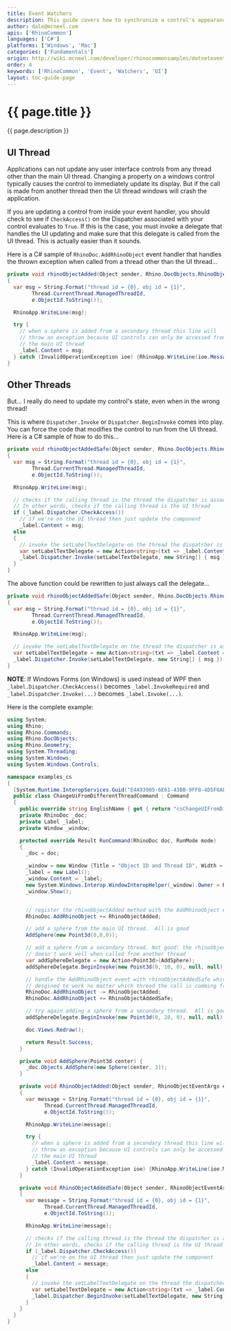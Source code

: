 ```yaml
---
title: Event Watchers
description: This guide covers how to synchronize a control's appearance with what is going on in Rhino using event watchers.
author: dale@mcneel.com
apis: ['RhinoCommon']
languages: ['C#']
platforms: ['Windows', 'Mac']
categories: ['Fundamentals']
origin: http://wiki.mcneel.com/developer/rhinocommonsamples/dotneteventwatcher
order: 4
keywords: ['RhinoCommon', 'Event', 'Watchers', 'UI']
layout: toc-guide-page
---
```


# {{ page.title }}

{{ page.description }}

## UI Thread

Applications can not update any user interface controls from any thread other than the main UI thread. Changing a property on a windows control typically causes the control to immediately update its display. But if the call is made from another thread then the UI thread windows will crash the application.

If you are updating a control from inside your event handler, you should check to see if `CheckAccess()` on the Dispatcher associated with your control evaluates to `True`. If this is the case, you must invoke a delegate that handles the UI updating and make sure that this delegate is called from the UI thread. This is actually easier than it sounds.

Here is a C# sample of `RhinoDoc.AddRhinoObject` event handler that handles the thrown exception when called from a thread other than the UI thread...

```cs
private void rhinoObjectAdded(Object sender, Rhino.DocObjects.RhinoObjectEventArgs e)
{
  var msg = String.Format("thread id = {0}, obj id = {1}",
        Thread.CurrentThread.ManagedThreadId,
        e.ObjectId.ToString());

  RhinoApp.WriteLine(msg);

  try {
    // when a sphere is added from a secondary thread this line will
    // throw an exception because UI controls can only be accessed from
    // the main UI thread
    _label.Content = msg;
  } catch (InvalidOperationException ioe) {RhinoApp.WriteLine(ioe.Message);}
}
```

## Other Threads

But... I really do need to update my control's state, even when in the wrong thread!

This is where `Dispatcher.Invoke` or `Dispatcher.BeginInvoke` comes into play. You can force the code that modifies the control to run from the UI thread. Here is a C# sample of how to do this...

```cs
private void rhinoObjectAddedSafe(Object sender, Rhino.DocObjects.RhinoObjectEventArgs e)
{
  var msg = String.Format("thread id = {0}, obj id = {1}",
        Thread.CurrentThread.ManagedThreadId,
        e.ObjectId.ToString());

  RhinoApp.WriteLine(msg);

  // checks if the calling thread is the thread the dispatcher is associated with.
  // In other words, checks if the calling thread is the UI thread
  if (_label.Dispatcher.CheckAccess())
    // if we're on the UI thread then just update the component
    _label.Content = msg;
  else
  {
    // invoke the setLabelTextDelegate on the thread the dispatcher is associated with, i.e., the UI thread
    var setLabelTextDelegate = new Action<string>(txt => _label.Content = txt);
    _label.Dispatcher.Invoke(setLabelTextDelegate, new String[] { msg });
  }
}
```

The above function could be rewritten to just always call the delegate...

```cs
private void rhinoObjectAddedSafe(Object sender, Rhino.DocObjects.RhinoObjectEventArgs e)
{
  var msg = String.Format("thread id = {0}, obj id = {1}",
        Thread.CurrentThread.ManagedThreadId,
        e.ObjectId.ToString());

  RhinoApp.WriteLine(msg);

  // invoke the setLabelTextDelegate on the thread the dispatcher is associated with, i.e., the UI thread
  var setLabelTextDelegate = new Action<string>(txt => _label.Content = txt);
  _label.Dispatcher.Invoke(setLabelTextDelegate, new String[] { msg });
}
```

**NOTE**: If Windows Forms (on Windows) is used instead of WPF then `_label.Dispatcher.CheckAccess()` becomes `_label.InvokeRequired` and `_label.Dispatcher.Invoke(...)` becomes `_label.Invoke(...)`.

Here is the complete example:

```cs
using System;
using Rhino;
using Rhino.Commands;
using Rhino.DocObjects;
using Rhino.Geometry;
using System.Threading;
using System.Windows;
using System.Windows.Controls;

namespace examples_cs
{
  [System.Runtime.InteropServices.Guid("E4A93905-6E61-43BB-9FF0-4D5F6AF76704")]
  public class ChangeUiFromDifferentThreadCommand : Command
  {
    public override string EnglishName { get { return "csChangeUIFromDifferentThread"; } }
    private RhinoDoc _doc;
    private Label _label;
    private Window _window;

    protected override Result RunCommand(RhinoDoc doc, RunMode mode)
    {
      _doc = doc;

      _window = new Window {Title = "Object ID and Thread ID", Width = 500, Height = 75};
      _label = new Label();
      _window.Content = _label;
      new System.Windows.Interop.WindowInteropHelper(_window).Owner = Rhino.RhinoApp.MainWindowHandle();
      _window.Show();


      // register the rhinoObjectAdded method with the AddRhinoObject event
      RhinoDoc.AddRhinoObject += RhinoObjectAdded;

      // add a sphere from the main UI thread.  All is good
      AddSphere(new Point3d(0,0,0));

      // add a sphere from a secondary thread. Not good: the rhinoObjectAdded method
      // doesn't work well when called from another thread
      var addSphereDelegate = new Action<Point3d>(AddSphere);
      addSphereDelegate.BeginInvoke(new Point3d(0, 10, 0), null, null);

      // handle the AddRhinoObject event with rhinoObjectAddedSafe which is
      // desgined to work no matter which thread the call is comming from.
      RhinoDoc.AddRhinoObject -= RhinoObjectAdded;
      RhinoDoc.AddRhinoObject += RhinoObjectAddedSafe;

      // try again adding a sphere from a secondary thread.  All is good!
      addSphereDelegate.BeginInvoke(new Point3d(0, 20, 0), null, null);

      doc.Views.Redraw();

      return Result.Success;
    }

    private void AddSphere(Point3d center) {
      _doc.Objects.AddSphere(new Sphere(center, 3));
    }

    private void RhinoObjectAdded(Object sender, RhinoObjectEventArgs e)
    {
      var message = String.Format("thread id = {0}, obj id = {1}",
            Thread.CurrentThread.ManagedThreadId,
            e.ObjectId.ToString());

      RhinoApp.WriteLine(message);

      try {
        // when a sphere is added from a secondary thread this line will
        // throw an exception because UI controls can only be accessed from
        // the main UI thread
        _label.Content = message;
      } catch (InvalidOperationException ioe) {RhinoApp.WriteLine(ioe.Message);}
    }

    private void RhinoObjectAddedSafe(Object sender, RhinoObjectEventArgs e)
    {
      var message = String.Format("thread id = {0}, obj id = {1}",
            Thread.CurrentThread.ManagedThreadId,
            e.ObjectId.ToString());

      RhinoApp.WriteLine(message);

      // checks if the calling thread is the thread the dispatcher is associated with.
      // In other words, checks if the calling thread is the UI thread
      if (_label.Dispatcher.CheckAccess())
        // if we're on the UI thread then just update the component
        _label.Content = message;
      else
      {
        // invoke the setLabelTextDelegate on the thread the dispatcher is associated with, i.e., the UI thread
        var setLabelTextDelegate = new Action<string>(txt => _label.Content = txt);
        _label.Dispatcher.BeginInvoke(setLabelTextDelegate, new String[] { message });
      }
    }
  }
}
```
